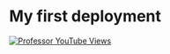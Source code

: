 # My first deployment 

<a href="https://www.youtube.com/@Professor_4pro"><img src="https://img.shields.io/youtube/channel/views/UCnFG7eSwKJvO8Mbk372ybLA" alt="Professor YouTube Views" /></a>
